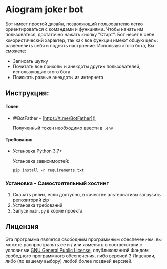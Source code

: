 # Aiogram joker bot

Бот имеет простой дизайн, позволяющий пользователю легко ориентироваться с командами и функциями. Чтобы начать им пользоваться, достаточно нажать кнопку "Старт". Бот несёт в себе юмористический характер, так как все функции имеют общую цель : развеселить себя и поднять настроение. Используя этого бота, Вы сможете:

- Записать шутку
- Почитать все приколы и анекдоты других пользователей, использующих этого бота
- Поискать разные анекдоты из интернета

## Инструкция:

#### Токен

* @BotFather - [https://t.me/BotFather]()

  Полученный токен необходимо ввести в `.env`

#### Требования

* Установка Python 3.7+

  Установка зависимостей:

  ```
  pip install -r requirements.txt
  ```

### Установка - Самостоятельный хостинг

1. Скачать релиз, если доступно, в качестве альтернативы загрузить репозиторий zip
2. Установка требований
3. Запуск `main.py` в корне проекта

## Лицензия

Эта программа является свободным программным обеспечением: вы можете распространять ее и / или изменять в соответствии с условиями [GNU General Public License](https://github.com/Raptor123471/DingoLingo/blob/master/LICENSE.txt), опубликованной Фондом свободного программного обеспечения, либо версией 3 Лицензии, либо (по вашему выбору) любой более поздней версией.

